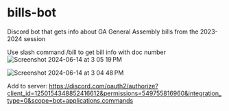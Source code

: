 # bills-bot
Discord bot that gets info about GA General Assembly bills from the 2023-2024 session

Use slash command /bill to get bill info with doc number
![Screenshot 2024-06-14 at 3 05 19 PM](https://github.com/babystrawberry/bills-bot/assets/118613135/969c05d8-f602-4a43-8c68-5a5a80e5c5de)

![Screenshot 2024-06-14 at 3 04 48 PM](https://github.com/babystrawberry/bills-bot/assets/118613135/30d61fe0-6416-4c6b-9429-6040c3fb66f9)

Add to server: https://discord.com/oauth2/authorize?client_id=1250154348852416612&permissions=549755816960&integration_type=0&scope=bot+applications.commands
